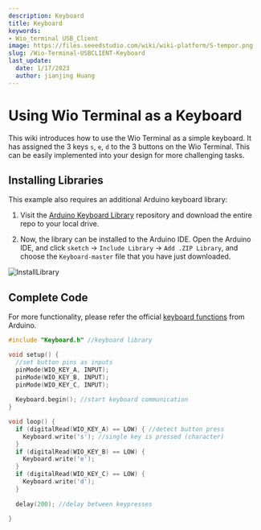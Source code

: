 ```yaml
---
description: Keyboard
title: Keyboard
keywords:
- Wio_terminal USB_Client
image: https://files.seeedstudio.com/wiki/wiki-platform/S-tempor.png
slug: /Wio-Terminal-USBCLIENT-Keyboard
last_update:
  date: 1/17/2023
  author: jianjing Huang
---
```


# Using Wio Terminal as a Keyboard

This wiki introduces how to use the Wio Terminal as a simple keyboard. It has assigned the 3 keys `s`, `e`, `d` to the 3 buttons on the Wio Terminal. This can be easily implemented into your design for more challenging tasks.

## Installing Libraries

This example also requires an additional Arduino keyboard library:

1. Visit the [Arduino Keyboard Library](https://github.com/arduino-libraries/Keyboard) repository and download the entire repo to your local drive.

2. Now, the  library can be installed to the Arduino IDE. Open the Arduino IDE, and click `sketch` -> `Include Library` -> `Add .ZIP Library`, and choose the `Keyboard-master` file that you have just downloaded.

![InstallLibrary](https://files.seeedstudio.com/wiki/Wio-Terminal/img/Xnip2019-11-21_15-50-13.jpg)

## Complete Code

For more functionality, please refer the official [keyboard functions](https://www.arduino.cc/reference/en/language/functions/usb/keyboard/) from Arduino.

```cpp
#include "Keyboard.h" //keyboard library 

void setup() { 
  //set button pins as inputs
  pinMode(WIO_KEY_A, INPUT);
  pinMode(WIO_KEY_B, INPUT);
  pinMode(WIO_KEY_C, INPUT);
  
  Keyboard.begin(); //start keyboard communication
}

void loop() {  
  if (digitalRead(WIO_KEY_A) == LOW) { //detect button press
    Keyboard.write('s'); //single key is pressed (character) 
  }
  if (digitalRead(WIO_KEY_B) == LOW) {   
    Keyboard.write('e'); 
  }  
  if (digitalRead(WIO_KEY_C) == LOW) {        
    Keyboard.write('d');  
  } 
  
  delay(200); //delay between keypresses
  
}
```
